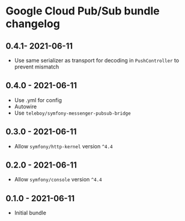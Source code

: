 # Google Cloud Pub/Sub bundle changelog

## 0.4.1- 2021-06-11
* Use same serializer as transport for decoding in `PushController` to prevent mismatch

## 0.4.0 - 2021-06-11
* Use .yml for config
* Autowire
* Use `teleboy/symfony-messenger-pubsub-bridge`

## 0.3.0 - 2021-06-11
* Allow `symfony/http-kernel` version `^4.4`

## 0.2.0 - 2021-06-11
* Allow `symfony/console` version `^4.4`

## 0.1.0 - 2021-06-11
* Initial bundle
